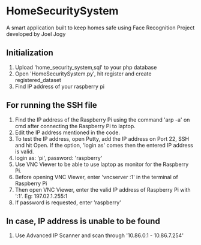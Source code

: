 # HomeSecuritySystem
A smart application built to keep homes safe using Face Recognition
Project developed by Joel Jogy

## Initialization 
1. Upload 'home_security_system,sql' to your php database
2. Open 'HomeSecuritySystem.py', hit register and create registered_dataset
2. Find IP address of your raspberry pi 

## For running the SSH file 
1. Find the IP address of the Raspberry Pi using the command 'arp -a' on cmd after connecting the Raspberry Pi to laptop. 
2. Edit the IP address mentioned in the code. 
3. To test the IP address, open Putty, add the IP address on Port 22, SSH and hit Open. If the option, 'login as' comes then the entered IP address is valid. 
4. login as: 'pi', password: 'raspberry' 
5. Use VNC Viewer to be able to use laptop as monitor for the Raspberry Pi. 
6. Before opening VNC Viewer, enter 'vncserver :1' in the terminal of Raspberry Pi 
7. Then open VNC Viewer, enter the valid IP address of Raspberry Pi with ':1'. 
   Eg: 197.02.1.255:1 
8. If password is requested, enter 'raspberry'

## In case, IP address is unable to be found 

1. Use Advanced IP Scanner and scan through '10.86.0.1 - 10.86.7.254'


